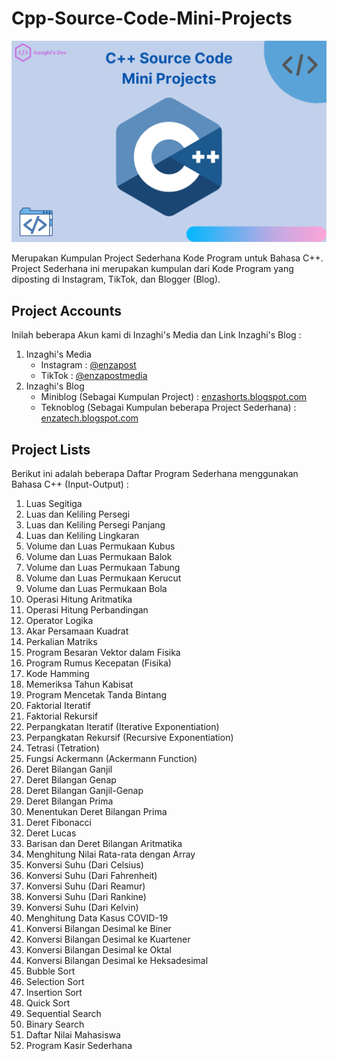 # Cpp-Source-Code-Mini-Projects

![C++ Source Code Mini Projects](/images/cpp-source-code-mini-projects.png)

Merupakan Kumpulan Project Sederhana Kode Program untuk Bahasa C++. Project Sederhana ini merupakan kumpulan dari Kode Program yang diposting di Instagram, TikTok, dan Blogger (Blog).

## Project Accounts

Inilah beberapa Akun kami di Inzaghi's Media dan Link Inzaghi's Blog :

1. Inzaghi's Media
   * Instagram : [@enzapost](https://www.instagram.com/enzapost)
   * TikTok : [@enzapostmedia](https://www.tiktok.com/@enzapostmedia)
2. Inzaghi's Blog
   * Miniblog (Sebagai Kumpulan Project) : [enzashorts.blogspot.com](https://enzashorts.blogspot.com)
   * Teknoblog (Sebagai Kumpulan beberapa Project Sederhana) : [enzatech.blogspot.com](https://enzatech.blogspot.com)

## Project Lists

Berikut ini adalah beberapa Daftar Program Sederhana menggunakan Bahasa C++ (Input-Output) :
1. Luas Segitiga
2. Luas dan Keliling Persegi
3. Luas dan Keliling Persegi Panjang
4. Luas dan Keliling Lingkaran
5. Volume dan Luas Permukaan Kubus
6. Volume dan Luas Permukaan Balok
7. Volume dan Luas Permukaan Tabung
8. Volume dan Luas Permukaan Kerucut
9. Volume dan Luas Permukaan Bola
10. Operasi Hitung Aritmatika
11. Operasi Hitung Perbandingan
12. Operator Logika
13. Akar Persamaan Kuadrat
14. Perkalian Matriks
15. Program Besaran Vektor dalam Fisika
16. Program Rumus Kecepatan (Fisika)
17. Kode Hamming
18. Memeriksa Tahun Kabisat
19. Program Mencetak Tanda Bintang
20. Faktorial Iteratif
21. Faktorial Rekursif
22. Perpangkatan Iteratif (Iterative Exponentiation)
23. Perpangkatan Rekursif (Recursive Exponentiation)
24. Tetrasi (Tetration)
25. Fungsi Ackermann (Ackermann Function)
26. Deret Bilangan Ganjil
27. Deret Bilangan Genap
28. Deret Bilangan Ganjil-Genap
29. Deret Bilangan Prima
30. Menentukan Deret Bilangan Prima
31. Deret Fibonacci
32. Deret Lucas
33. Barisan dan Deret Bilangan Aritmatika
34. Menghitung Nilai Rata-rata dengan Array
35. Konversi Suhu (Dari Celsius)
36. Konversi Suhu (Dari Fahrenheit)
37. Konversi Suhu (Dari Reamur)
38. Konversi Suhu (Dari Rankine)
39. Konversi Suhu (Dari Kelvin)
40. Menghitung Data Kasus COVID-19
41. Konversi Bilangan Desimal ke Biner
42. Konversi Bilangan Desimal ke Kuartener
43. Konversi Bilangan Desimal ke Oktal
44. Konversi Bilangan Desimal ke Heksadesimal
46. Bubble Sort
47. Selection Sort
48. Insertion Sort
49. Quick Sort
50. Sequential Search
51. Binary Search
52. Daftar Nilai Mahasiswa
53. Program Kasir Sederhana
